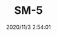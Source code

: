 ﻿---
layout: post 
title: SM-5
tags: SM
categories: wire-harness
overview: 
series: SM
part_number: 7-SM5-001
thumb_img: static/202011/482-thumb-20201103105451.jpg
small_img: static/202011/482-20201103105451.jpg
date: 2020/11/3 2:54:01
---



